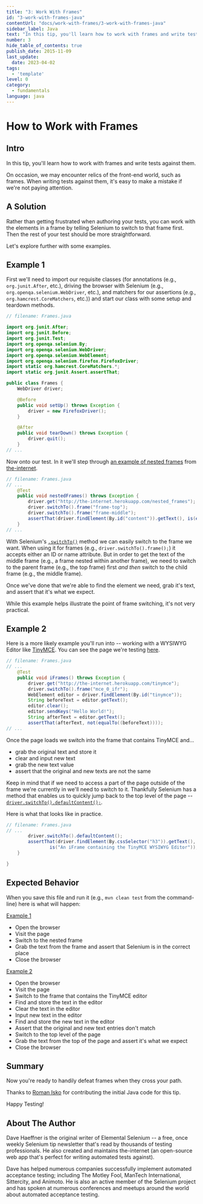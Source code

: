 ```yaml
---
title: "3: Work With Frames"
id: "3-work-with-frames-java"
contentUrl: "docs/work-with-frames/3-work-with-frames-java"
sidebar_label: Java
text: "In this tip, you'll learn how to work with frames and write tests against them. On occasion, we may encounter relics of the front-end world, such as frames."
number: 3
hide_table_of_contents: true
publish_date: 2015-11-09
last_update:
  date: 2023-04-02
tags:
  - 'template'
level: 0
category:
  - fundamentals
language: java
---
```


# How to Work with Frames

## Intro

In this tip, you'll learn how to work with frames and write tests against them.

On occasion, we may encounter relics of the front-end world, such as frames. When writing tests against them, it's easy to make a mistake if we're not paying attention.

## A Solution

Rather than getting frustrated when authoring your tests, you can work with the elements in a frame by telling Selenium to switch to that frame first. Then the rest of your test should be more straightforward.

Let's explore further with some examples.


## Example 1

First we'll need to import our requisite classes (for annotations (e.g., `org.junit.After`, etc.), driving the browser with Selenium (e.g., `org.openqa.selenium.WebDriver`, etc.), and matchers for our assertions (e.g., `org.hamcrest.CoreMatchers`, etc.)) and start our class with some setup and teardown methods.

```java
// filename: Frames.java

import org.junit.After;
import org.junit.Before;
import org.junit.Test;
import org.openqa.selenium.By;
import org.openqa.selenium.WebDriver;
import org.openqa.selenium.WebElement;
import org.openqa.selenium.firefox.FirefoxDriver;
import static org.hamcrest.CoreMatchers.*;
import static org.junit.Assert.assertThat;

public class Frames {
    WebDriver driver;

    @Before
    public void setUp() throws Exception {
        driver = new FirefoxDriver();
    }

    @After
    public void tearDown() throws Exception {
        driver.quit();
    }
// ...
```

Now onto our test. In it we'll step through [an example of nested frames](http://the-internet.herokuapp.com/nested_frames) from [the-internet](https://github.com/tourdedave/the-internet).

```java
// filename: Frames.java
// ...
    @Test
    public void nestedFrames() throws Exception {
        driver.get("http://the-internet.herokuapp.com/nested_frames");
        driver.switchTo().frame("frame-top");
        driver.switchTo().frame("frame-middle");
        assertThat(driver.findElement(By.id("content")).getText(), is(equalTo("MIDDLE")));
    }
// ...
```

With Selenium's [`.switchTo()`](https://seleniumhq.github.io/selenium/docs/api/java/org/openqa/selenium/WebDriver.html#switchTo--) method we can easily switch to the frame we want. When using it for frames (e.g., `driver.switchTo().frame();`) it accepts either an ID or name attribute. But in order to get the text of the middle frame (e.g., a frame nested within another frame), we need to switch to the parent frame (e.g., the top frame) first _and then_ switch to the child frame (e.g., the middle frame).

Once we've done that we're able to find the element we need, grab it's text, and assert that it's what we expect.

While this example helps illustrate the point of frame switching, it's not very practical.

## Example 2
Here is a more likely example you'll run into -- working with a WYSIWYG Editor like [TinyMCE](http://www.tinymce.com/). You can see the page we're testing [here](http://the-internet.herokuapp.com/tinymce).

```java
// filename: Frames.java
// ...
    @Test
    public void iFrames() throws Exception {
        driver.get("http://the-internet.herokuapp.com/tinymce");
        driver.switchTo().frame("mce_0_ifr");
        WebElement editor = driver.findElement(By.id("tinymce"));
        String beforeText = editor.getText();
        editor.clear();
        editor.sendKeys("Hello World!");
        String afterText = editor.getText();
        assertThat(afterText, not(equalTo((beforeText))));
// ...
```

Once the page loads we switch into the frame that contains TinyMCE and...

+ grab the original text and store it
+ clear and input new text
+ grab the new text value
+ assert that the original and new texts are not the same

Keep in mind that if we need to access a part of the page outside of the frame we're currently in we'll need to switch to it. Thankfully Selenium has a method that enables us to quickly jump back to the top level of the page -- [`driver.switchTo().defaultContent();`](https://seleniumhq.github.io/selenium/docs/api/java/org/openqa/selenium/WebDriver.TargetLocator.html#defaultContent--).

Here is what that looks like in practice.

```java
// filename: Frames.java
// ...
        driver.switchTo().defaultContent();
        assertThat(driver.findElement(By.cssSelector("h3")).getText(),
                is("An iFrame containing the TinyMCE WYSIWYG Editor"));
    }

}
```

## Expected Behavior

When you save this file and run it (e.g., `mvn clean test` from the command-line) here is what will happen:

<u>Example 1</u>

+ Open the browser
+ Visit the page
+ Switch to the nested frame
+ Grab the text from the frame and assert that Selenium is in the correct place
+ Close the browser

<u>Example 2</u>

+ Open the browser
+ Visit the page
+ Switch to the frame that contains the TinyMCE editor
+ Find and store the text in the editor
+ Clear the text in the editor
+ Input new text in the editor
+ Find and store the new text in the editor
+ Assert that the original and new text entries don't match
+ Switch to the top level of the page
+ Grab the text from the top of the page and assert it's what we expect
+ Close the browser

## Summary

Now you're ready to handily defeat frames when they cross your path.

Thanks to [Roman Isko](https://github.com/RomanIsko) for contributing the initial Java code for this tip.

Happy Testing!

## About The Author

Dave Haeffner is the original writer of Elemental Selenium -- a free, once weekly Selenium tip newsletter that's read by thousands of testing professionals. He also created and maintains the-internet (an open-source web app that's perfect for writing automated tests against).

Dave has helped numerous companies successfully implement automated acceptance testing; including The Motley Fool, ManTech International, Sittercity, and Animoto. He is also an active member of the Selenium project and has spoken at numerous conferences and meetups around the world about automated acceptance testing.
